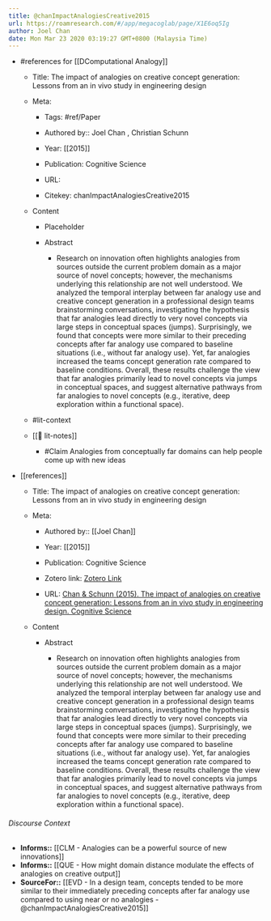 ```yaml
---
title: @chanImpactAnalogiesCreative2015
url: https://roamresearch.com/#/app/megacoglab/page/X1E6oq5Ig
author: Joel Chan
date: Mon Mar 23 2020 03:19:27 GMT+0800 (Malaysia Time)
---
```


- #references for [[DComputational Analogy]]

    - Title: The impact of analogies on creative concept generation: Lessons from an in vivo study in engineering design

    - Meta:

        - Tags: #ref/Paper

        - Authored by::  Joel Chan ,  Christian Schunn

        - Year: [[2015]]

        - Publication: Cognitive Science

        - URL:

        - Citekey: chanImpactAnalogiesCreative2015

    - Content

        - Placeholder

        - Abstract

            - Research on innovation often highlights analogies from sources outside the current problem domain as a major source of novel concepts; however, the mechanisms underlying this relationship are not well understood. We analyzed the temporal interplay between far analogy use and creative concept generation in a professional design teams brainstorming conversations, investigating the hypothesis that far analogies lead directly to very novel concepts via large steps in conceptual spaces (jumps). Surprisingly, we found that concepts were more similar to their preceding concepts after far analogy use compared to baseline situations (i.e., without far analogy use). Yet, far analogies increased the teams concept generation rate compared to baseline conditions. Overall, these results challenge the view that far analogies primarily lead to novel concepts via jumps in conceptual spaces, and suggest alternative pathways from far analogies to novel concepts (e.g., iterative, deep exploration within a functional space).

    - #lit-context

    - [[📝 lit-notes]]

        - #Claim Analogies from conceptually far domains can help people come up with new ideas
- [[references]]

    - Title: The impact of analogies on creative concept generation: Lessons from an in vivo study in engineering design

    - Meta:

        - Authored by:: [[Joel Chan]]

        - Year: [[2015]]

        - Publication: Cognitive Science

        - Zotero link: [Zotero Link](zotero://select/items/7_6S53ATJG)

        - URL: [Chan & Schunn (2015). The impact of analogies on creative concept generation: Lessons from an in vivo study in engineering design. Cognitive Science](https://onlinelibrary.wiley.com/doi/full/10.1111/cogs.12127)

    - Content

        - Abstract

            - Research on innovation often highlights analogies from sources outside the current problem domain as a major source of novel concepts; however, the mechanisms underlying this relationship are not well understood. We analyzed the temporal interplay between far analogy use and creative concept generation in a professional design teams brainstorming conversations, investigating the hypothesis that far analogies lead directly to very novel concepts via large steps in conceptual spaces (jumps). Surprisingly, we found that concepts were more similar to their preceding concepts after far analogy use compared to baseline situations (i.e., without far analogy use). Yet, far analogies increased the teams concept generation rate compared to baseline conditions. Overall, these results challenge the view that far analogies primarily lead to novel concepts via jumps in conceptual spaces, and suggest alternative pathways from far analogies to novel concepts (e.g., iterative, deep exploration within a functional space).

###### Discourse Context

- **Informs::** [[CLM - Analogies can be a powerful source of new innovations]]
- **Informs::** [[QUE - How might domain distance modulate the effects of analogies on creative output]]
- **SourceFor::** [[EVD - In a design team, concepts tended to be more similar to their immediately preceding concepts after far analogy use compared to using near or no analogies - @chanImpactAnalogiesCreative2015]]

